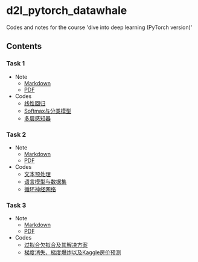 # d2l_pytorch_datawhale

Codes and notes for the course 'dive into deep learning (PyTorch version)'

## Contents
### Task 1
* Note
  - [Markdown](https://github.com/Rundong-Li/d2l_pytorch_datawhale/blob/master/notes/markdown/%E5%AD%A6%E4%B9%A0%E7%AC%94%E8%AE%B0-1.md)
  - [PDF](https://github.com/Rundong-Li/d2l_pytorch_datawhale/blob/master/notes/pdf/%E5%AD%A6%E4%B9%A0%E7%AC%94%E8%AE%B0-1.pdf)
* Codes
  - [线性回归](https://github.com/Rundong-Li/d2l_pytorch_datawhale/blob/master/src/jupyter%20notebook/1-%E7%BA%BF%E6%80%A7%E5%9B%9E%E5%BD%92.ipynb)
  - [Softmax与分类模型](https://github.com/Rundong-Li/d2l_pytorch_datawhale/blob/master/src/jupyter%20notebook/2-Softmax%E4%B8%8E%E5%88%86%E7%B1%BB%E6%A8%A1%E5%9E%8B.ipynb)
  - [多层感知器](https://github.com/Rundong-Li/d2l_pytorch_datawhale/blob/master/src/jupyter%20notebook/3-%E5%A4%9A%E5%B1%82%E6%84%9F%E7%9F%A5%E6%9C%BA.ipynb)
### Task 2
* Note
  - [Markdown](https://github.com/Rundong-Li/d2l_pytorch_datawhale/blob/master/notes/markdown/%E5%AD%A6%E4%B9%A0%E7%AC%94%E8%AE%B0-2.md)
  - [PDF](https://github.com/Rundong-Li/d2l_pytorch_datawhale/blob/master/notes/pdf/%E5%AD%A6%E4%B9%A0%E7%AC%94%E8%AE%B0-2.pdf)
* Codes
  - [文本预处理](https://github.com/Rundong-Li/d2l_pytorch_datawhale/blob/master/src/jupyter%20notebook/4-%E6%96%87%E6%9C%AC%E9%A2%84%E5%A4%84%E7%90%86.ipynb)
  - [语言模型与数据集](https://github.com/Rundong-Li/d2l_pytorch_datawhale/blob/master/src/jupyter%20notebook/5-%E8%AF%AD%E8%A8%80%E6%A8%A1%E5%9E%8B%E4%B8%8E%E6%95%B0%E6%8D%AE%E9%9B%86.ipynb)
  - [循环神经网络](https://github.com/Rundong-Li/d2l_pytorch_datawhale/blob/master/src/jupyter%20notebook/6-%E5%BE%AA%E7%8E%AF%E7%A5%9E%E7%BB%8F%E7%BD%91%E7%BB%9C.ipynb)
### Task 3
* Note
  - [Markdown]()
  - [PDF]()
 * Codes
   - [过拟合欠拟合及其解决方案](https://github.com/Rundong-Li/d2l_pytorch_datawhale/blob/master/src/jupyter%20notebook/7-%E8%BF%87%E6%8B%9F%E5%90%88%E6%AC%A0%E6%8B%9F%E5%90%88%E5%8F%8A%E5%85%B6%E8%A7%A3%E5%86%B3%E6%96%B9%E6%A1%88.ipynb)
   - [梯度消失、梯度爆炸以及Kaggle房价预测](https://github.com/Rundong-Li/d2l_pytorch_datawhale/blob/master/src/jupyter%20notebook/8-%E6%A2%AF%E5%BA%A6%E6%B6%88%E5%A4%B1%E3%80%81%E6%A2%AF%E5%BA%A6%E7%88%86%E7%82%B8%E4%BB%A5%E5%8F%8AKaggle%E6%88%BF%E4%BB%B7%E9%A2%84%E6%B5%8B.ipynb)

